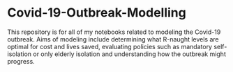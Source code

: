 # Covid-19-Outbreak-Modelling
This repository is for all of my notebooks related to modeling the Covid-19 outbreak. Aims of modeling include determining what R-naught levels are optimal for cost and lives saved, evaluating policies such as mandatory self-isolation or only elderly isolation and understanding how the outbreak might progress. 

